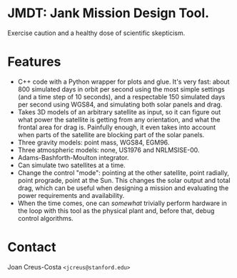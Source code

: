 # JMDT: Jank Mission Design Tool.
Exercise caution and a healthy dose of scientific skepticism.

# Features
- C++ code with a Python wrapper for plots and glue. It's very fast: about 800 simulated days in orbit per second using the most simple settings (and a time step of 10 seconds), and a respectable 150 simulated days per second using WGS84, and simulating both solar panels and drag.
- Takes 3D models of an arbitrary satellite as input, so it can figure out what power the satellite is getting from any orientation, and what the frontal area for drag is. Painfully enough, it even takes into account when parts of the satellite are blocking part of the solar panels.
- Three gravity models: point mass, WGS84, EGM96.
- Three atmospheric models: none, US1976 and NRLMSISE-00.
- Adams-Bashforth-Moulton integrator.
- Can simulate two satellites at a time.
- Change the control "mode": pointing at the other satellite, point radially, point prograde, point at the Sun. This changes the solar output and total drag, which can be useful when designing a mission and evaluating the power requirements and availability.
- When the time comes, one can *somewhat* trivially perform hardware in the loop with this tool as the physical plant and, before that, debug control algorithms.

# Contact
Joan Creus-Costa `<jcreus@stanford.edu>`
